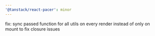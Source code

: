 ```yaml
---
'@tanstack/react-pacer': minor
---
```


fix: sync passed function for all utils on every render instead of only on mount to fix closure issues
